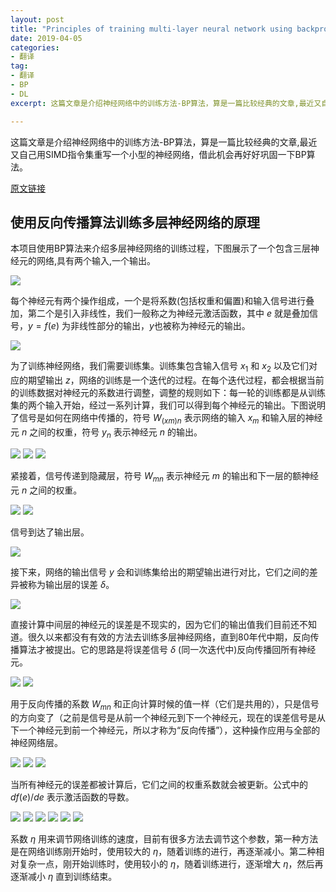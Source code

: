 ```yaml
---
layout: post
title: "Principles of training multi-layer neural network using backpropagation[翻译]"
date: 2019-04-05
categories:
- 翻译
tag:
- 翻译
- BP
- DL
excerpt: 这篇文章是介绍神经网络中的训练方法-BP算法，算是一篇比较经典的文章,最近又自己用SIMD指令集重写一个小型的神经网络，借此机会再好好巩固一下BP算法。

---
```

这篇文章是介绍神经网络中的训练方法-BP算法，算是一篇比较经典的文章,最近又自己用SIMD指令集重写一个小型的神经网络，借此机会再好好巩固一下BP算法。

[原文链接](http://galaxy.agh.edu.pl/~vlsi/AI/backp_t_en/backprop.html)

## 使用反向传播算法训练多层神经网络的原理
本项目使用BP算法来介绍多层神经网络的训练过程，下图展示了一个包含三层神经元的网络,具有两个输入,一个输出。

<img src="/assets/images/posts/BP/img01.gif"/>

每个神经元有两个操作组成，一个是将系数(包括权重和偏置)和输入信号进行叠加，第二个是引入非线性，我们一般称之为神经元激活函数，其中 $e$ 就是叠加信号，$y=f(e)$ 为非线性部分的输出，$y$也被称为神经元的输出。

<img src="/assets/images/posts/BP/img02.gif"/>

为了训练神经网络，我们需要训练集。训练集包含输入信号 $x_1$ 和 $x_2$ 以及它们对应的期望输出 $z$，网络的训练是一个迭代的过程。在每个迭代过程，都会根据当前的训练数据对神经元的系数进行调整，调整的规则如下：每一轮的训练都是从训练集的两个输入开始，经过一系列计算，我们可以得到每个神经元的输出。下图说明了信号是如何在网络中传播的，符号 $W_{(xm)n}$ 表示网络的输入 $x_m$ 和输入层的神经元 $n$ 之间的权重，符号 $y_n$ 表示神经元 $n$ 的输出。

<img src="/assets/images/posts/BP/img03-1.gif"/>

<img src="/assets/images/posts/BP/img03-2.gif"/>

<img src="/assets/images/posts/BP/img03-3.gif"/>

紧接着，信号传递到隐藏层，符号 $W_{mn}$ 表示神经元 $m$ 的输出和下一层的额神经元 $n$ 之间的权重。

<img src="/assets/images/posts/BP/img04-1.gif"/>

<img src="/assets/images/posts/BP/img04-2.gif"/>

信号到达了输出层。

<img src="/assets/images/posts/BP/img05.gif"/>

接下来，网络的输出信号 $y$ 会和训练集给出的期望输出进行对比，它们之间的差异被称为输出层的误差 $\delta$。

<img src="/assets/images/posts/BP/img06.gif"/>

直接计算中间层的神经元的误差是不现实的，因为它们的输出值我们目前还不知道。很久以来都没有有效的方法去训练多层神经网络，直到80年代中期，反向传播算法才被提出。它的思路是将误差信号 $\delta$ (同一次迭代中)反向传播回所有神经元。

<img src="/assets/images/posts/BP/img07-1.gif"/>

<img src="/assets/images/posts/BP/img07-2.gif"/>

用于反向传播的系数 $W_{mn}$ 和正向计算时候的值一样（它们是共用的），只是信号的方向变了（之前是信号是从前一个神经元到下一个神经元，现在的误差信号是从下一个神经元到前一个神经元，所以才称为“反向传播”），这种操作应用与全部的神经网络层。

<img src="/assets/images/posts/BP/img08-1.gif"/>

<img src="/assets/images/posts/BP/img08-2.gif"/>

<img src="/assets/images/posts/BP/img08-3.gif"/>

当所有神经元的误差都被计算后，它们之间的权重系数就会被更新。公式中的 $df(e)/de$ 表示激活函数的导数。

<img src="/assets/images/posts/BP/img09-1.gif"/>

<img src="/assets/images/posts/BP/img09-2.gif"/>

<img src="/assets/images/posts/BP/img09-3.gif"/>

<img src="/assets/images/posts/BP/img09-4.gif"/>

<img src="/assets/images/posts/BP/img09-5.gif"/>

<img src="/assets/images/posts/BP/img09-6.gif"/>

系数 $\eta$ 用来调节网络训练的速度，目前有很多方法去调节这个参数，第一种方法是在网络训练刚开始时，使用较大的 $\eta$，随着训练的进行，再逐渐减小。第二种相对复杂一点，刚开始训练时，使用较小的 $\eta$，随着训练进行，逐渐增大 $\eta$，然后再逐渐减小 $\eta$ 直到训练结束。


















